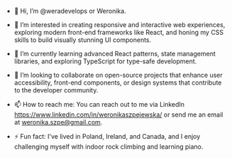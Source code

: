 - 👋 Hi, I’m @weradevelops or Weronika.

- 👀 I’m interested in creating responsive and interactive web experiences, exploring modern front-end frameworks like React, and honing my CSS skills to build visually stunning UI components.

- 🌱 I’m currently learning advanced React patterns, state management libraries, and exploring TypeScript for type-safe development.

- 💞️ I’m looking to collaborate on open-source projects that enhance user accessibility, front-end components, or design systems that contribute to the developer community.

- 📫 How to reach me: You can reach out to me via LinkedIn https://www.linkedin.com/in/weronikaszpejewska/ or send me an email at weronika.szpe@gmail.com.

- ⚡ Fun fact: I've lived in Poland, Ireland, and Canada, and I enjoy challenging myself with indoor rock climbing and learning piano.

